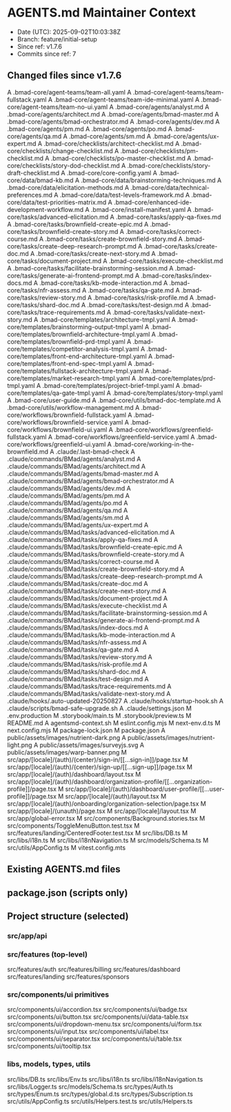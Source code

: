 # AGENTS.md Maintainer Context

- Date (UTC): 2025-09-02T10:03:38Z
- Branch: feature/initial-setup
- Since ref: v1.7.6
- Commits since ref: 7

## Changed files since v1.7.6
A	.bmad-core/agent-teams/team-all.yaml
A	.bmad-core/agent-teams/team-fullstack.yaml
A	.bmad-core/agent-teams/team-ide-minimal.yaml
A	.bmad-core/agent-teams/team-no-ui.yaml
A	.bmad-core/agents/analyst.md
A	.bmad-core/agents/architect.md
A	.bmad-core/agents/bmad-master.md
A	.bmad-core/agents/bmad-orchestrator.md
A	.bmad-core/agents/dev.md
A	.bmad-core/agents/pm.md
A	.bmad-core/agents/po.md
A	.bmad-core/agents/qa.md
A	.bmad-core/agents/sm.md
A	.bmad-core/agents/ux-expert.md
A	.bmad-core/checklists/architect-checklist.md
A	.bmad-core/checklists/change-checklist.md
A	.bmad-core/checklists/pm-checklist.md
A	.bmad-core/checklists/po-master-checklist.md
A	.bmad-core/checklists/story-dod-checklist.md
A	.bmad-core/checklists/story-draft-checklist.md
A	.bmad-core/core-config.yaml
A	.bmad-core/data/bmad-kb.md
A	.bmad-core/data/brainstorming-techniques.md
A	.bmad-core/data/elicitation-methods.md
A	.bmad-core/data/technical-preferences.md
A	.bmad-core/data/test-levels-framework.md
A	.bmad-core/data/test-priorities-matrix.md
A	.bmad-core/enhanced-ide-development-workflow.md
A	.bmad-core/install-manifest.yaml
A	.bmad-core/tasks/advanced-elicitation.md
A	.bmad-core/tasks/apply-qa-fixes.md
A	.bmad-core/tasks/brownfield-create-epic.md
A	.bmad-core/tasks/brownfield-create-story.md
A	.bmad-core/tasks/correct-course.md
A	.bmad-core/tasks/create-brownfield-story.md
A	.bmad-core/tasks/create-deep-research-prompt.md
A	.bmad-core/tasks/create-doc.md
A	.bmad-core/tasks/create-next-story.md
A	.bmad-core/tasks/document-project.md
A	.bmad-core/tasks/execute-checklist.md
A	.bmad-core/tasks/facilitate-brainstorming-session.md
A	.bmad-core/tasks/generate-ai-frontend-prompt.md
A	.bmad-core/tasks/index-docs.md
A	.bmad-core/tasks/kb-mode-interaction.md
A	.bmad-core/tasks/nfr-assess.md
A	.bmad-core/tasks/qa-gate.md
A	.bmad-core/tasks/review-story.md
A	.bmad-core/tasks/risk-profile.md
A	.bmad-core/tasks/shard-doc.md
A	.bmad-core/tasks/test-design.md
A	.bmad-core/tasks/trace-requirements.md
A	.bmad-core/tasks/validate-next-story.md
A	.bmad-core/templates/architecture-tmpl.yaml
A	.bmad-core/templates/brainstorming-output-tmpl.yaml
A	.bmad-core/templates/brownfield-architecture-tmpl.yaml
A	.bmad-core/templates/brownfield-prd-tmpl.yaml
A	.bmad-core/templates/competitor-analysis-tmpl.yaml
A	.bmad-core/templates/front-end-architecture-tmpl.yaml
A	.bmad-core/templates/front-end-spec-tmpl.yaml
A	.bmad-core/templates/fullstack-architecture-tmpl.yaml
A	.bmad-core/templates/market-research-tmpl.yaml
A	.bmad-core/templates/prd-tmpl.yaml
A	.bmad-core/templates/project-brief-tmpl.yaml
A	.bmad-core/templates/qa-gate-tmpl.yaml
A	.bmad-core/templates/story-tmpl.yaml
A	.bmad-core/user-guide.md
A	.bmad-core/utils/bmad-doc-template.md
A	.bmad-core/utils/workflow-management.md
A	.bmad-core/workflows/brownfield-fullstack.yaml
A	.bmad-core/workflows/brownfield-service.yaml
A	.bmad-core/workflows/brownfield-ui.yaml
A	.bmad-core/workflows/greenfield-fullstack.yaml
A	.bmad-core/workflows/greenfield-service.yaml
A	.bmad-core/workflows/greenfield-ui.yaml
A	.bmad-core/working-in-the-brownfield.md
A	.claude/.last-bmad-check
A	.claude/commands/BMad/agents/analyst.md
A	.claude/commands/BMad/agents/architect.md
A	.claude/commands/BMad/agents/bmad-master.md
A	.claude/commands/BMad/agents/bmad-orchestrator.md
A	.claude/commands/BMad/agents/dev.md
A	.claude/commands/BMad/agents/pm.md
A	.claude/commands/BMad/agents/po.md
A	.claude/commands/BMad/agents/qa.md
A	.claude/commands/BMad/agents/sm.md
A	.claude/commands/BMad/agents/ux-expert.md
A	.claude/commands/BMad/tasks/advanced-elicitation.md
A	.claude/commands/BMad/tasks/apply-qa-fixes.md
A	.claude/commands/BMad/tasks/brownfield-create-epic.md
A	.claude/commands/BMad/tasks/brownfield-create-story.md
A	.claude/commands/BMad/tasks/correct-course.md
A	.claude/commands/BMad/tasks/create-brownfield-story.md
A	.claude/commands/BMad/tasks/create-deep-research-prompt.md
A	.claude/commands/BMad/tasks/create-doc.md
A	.claude/commands/BMad/tasks/create-next-story.md
A	.claude/commands/BMad/tasks/document-project.md
A	.claude/commands/BMad/tasks/execute-checklist.md
A	.claude/commands/BMad/tasks/facilitate-brainstorming-session.md
A	.claude/commands/BMad/tasks/generate-ai-frontend-prompt.md
A	.claude/commands/BMad/tasks/index-docs.md
A	.claude/commands/BMad/tasks/kb-mode-interaction.md
A	.claude/commands/BMad/tasks/nfr-assess.md
A	.claude/commands/BMad/tasks/qa-gate.md
A	.claude/commands/BMad/tasks/review-story.md
A	.claude/commands/BMad/tasks/risk-profile.md
A	.claude/commands/BMad/tasks/shard-doc.md
A	.claude/commands/BMad/tasks/test-design.md
A	.claude/commands/BMad/tasks/trace-requirements.md
A	.claude/commands/BMad/tasks/validate-next-story.md
A	.claude/hooks/.auto-updated-20250827
A	.claude/hooks/startup-hook.sh
A	.claude/scripts/bmad-safe-upgrade.sh
A	.claude/settings.json
M	.env.production
M	.storybook/main.ts
M	.storybook/preview.ts
M	README.md
A	agentsmd-context.sh
M	eslint.config.mjs
M	next-env.d.ts
M	next.config.mjs
M	package-lock.json
M	package.json
A	public/assets/images/nutrient-dark.png
A	public/assets/images/nutrient-light.png
A	public/assets/images/surveyjs.svg
A	public/assets/images/warp-banner.png
M	src/app/[locale]/(auth)/(center)/sign-in/[[...sign-in]]/page.tsx
M	src/app/[locale]/(auth)/(center)/sign-up/[[...sign-up]]/page.tsx
M	src/app/[locale]/(auth)/dashboard/layout.tsx
M	src/app/[locale]/(auth)/dashboard/organization-profile/[[...organization-profile]]/page.tsx
M	src/app/[locale]/(auth)/dashboard/user-profile/[[...user-profile]]/page.tsx
M	src/app/[locale]/(auth)/layout.tsx
M	src/app/[locale]/(auth)/onboarding/organization-selection/page.tsx
M	src/app/[locale]/(unauth)/page.tsx
M	src/app/[locale]/layout.tsx
M	src/app/global-error.tsx
M	src/components/Background.stories.tsx
M	src/components/ToggleMenuButton.test.tsx
M	src/features/landing/CenteredFooter.test.tsx
M	src/libs/DB.ts
M	src/libs/i18n.ts
M	src/libs/i18nNavigation.ts
M	src/models/Schema.ts
M	src/utils/AppConfig.ts
M	vitest.config.mts

## Existing AGENTS.md files

## package.json (scripts only)

## Project structure (selected)
### src/app/api

### src/features (top-level)
src/features/auth
src/features/billing
src/features/dashboard
src/features/landing
src/features/sponsors

### src/components/ui primitives
src/components/ui/accordion.tsx
src/components/ui/badge.tsx
src/components/ui/button.tsx
src/components/ui/data-table.tsx
src/components/ui/dropdown-menu.tsx
src/components/ui/form.tsx
src/components/ui/input.tsx
src/components/ui/label.tsx
src/components/ui/separator.tsx
src/components/ui/table.tsx
src/components/ui/tooltip.tsx

### libs, models, types, utils
src/libs/DB.ts
src/libs/Env.ts
src/libs/i18n.ts
src/libs/i18nNavigation.ts
src/libs/Logger.ts
src/models/Schema.ts
src/types/Auth.ts
src/types/Enum.ts
src/types/global.d.ts
src/types/Subscription.ts
src/utils/AppConfig.ts
src/utils/Helpers.test.ts
src/utils/Helpers.ts
